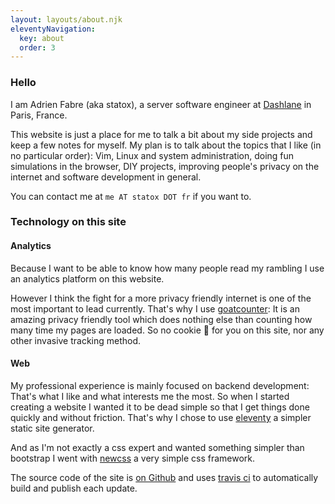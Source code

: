 ```yaml
---
layout: layouts/about.njk
eleventyNavigation:
  key: about
  order: 3
---
```


### Hello

I am Adrien Fabre (aka statox), a server software engineer at [Dashlane](https://www.dashlane.com/) in Paris, France.

This website is just a place for me to talk a bit about my side projects and keep a few notes for myself.
My plan is to talk about the topics that I like (in no particular order): Vim, Linux and system administration, doing fun simulations in the browser, DIY projects, improving people's privacy on the internet and software development in general.

You can contact me at <code>me AT statox DOT fr</code> if you want to.

### Technology on this site

#### Analytics

Because I want to be able to know how many people read my rambling I use an analytics platform on this website.

However I think the fight for a more privacy friendly internet is one of the most important to lead currently. That's why I use [goatcounter](https://www.goatcounter.com/): It is an amazing privacy friendly tool which does nothing else than counting how many time my pages are loaded. So no cookie :cookie: for you on this site, nor any other invasive tracking method.

#### Web

My professional experience is mainly focused on backend development: That's what I like and what interests me the most. So when I started creating a website I wanted it to be dead simple so that I get things done quickly and without friction. That's why I chose to use [eleventy](https://11ty.dev/) a simpler static site generator.

And as I'm not exactly a css expert and wanted something simpler than bootstrap I went with [newcss](https://newcss.net/) a very simple css framework.

The source code of the site is [on Github](https://github.com/statox/blog/) and uses [travis ci](https://travis-ci.org/) to automatically build and publish each update.

